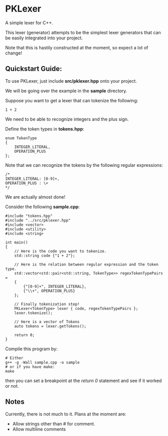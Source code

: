 # PKLexer
A simple lexer for C++.

This lexer (generator) attempts to be the simplest lexer generators that can be easily integrated into your project.

Note that this is hastily constructed at the moment, so expect a lot of change!

## Quickstart Guide:
To use PKLexer, just include **src/pklexer.hpp** onto your project.

We will be going over the example in the **sample** directory.

Suppose you want to get a lexer that can tokenize the following:
```
1 + 2
```
We need to be able to recognize integers and the plus sign.

Define the token types in **tokens.hpp**:
```
enum TokenType
{
    INTEGER_LITERAL,
    OPERATION_PLUS
};
```
Note that we can recognize the tokens by the following regular expressions:
```
/*
INTEGER_LITERAL: [0-9]+,
OPERATION_PLUS : \+
*/
```
We are actually almost done!

Consider the following **sample.cpp**:
```
#include "tokens.hpp"
#include "../src/pklexer.hpp"
#include <vector>
#include <utility>
#include <string>

int main()
{
    // Here is the code you want to tokenize.
    std::string code {"1 + 2"};

    // Here is the relation between regular expression and the token type.
    std::vector<std::pair<std::string, TokenType>> regexTokenTypePairs = 
    {
        {"[0-9]+", INTEGER_LITERAL},
        {"\\+", OPERATION_PLUS}
    };

    // Finally tokenization step!
    PKLexer<TokenType> lexer { code, regexTokenTypePairs };
    lexer.tokenize();

    // Here is a vector of Tokens
    auto tokens = lexer.getTokens();

    return 0;
}
```
Compile this program by:
```
# Either
g++ -g -Wall sample.cpp -o sample
# or if you have make:
make
```
then you can set a breakpoint at the *return 0* statement and see if it worked or not.

## Notes
Currently, there is not much to it.
Plans at the moment are:
* Allow strings other than # for comment.
* Allow multiline comments
